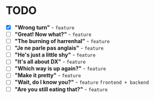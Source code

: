 # TODO

- [x] **"Wrong turn"** - `feature`
- [ ] **"Great! Now what?"** - `feature`
- [ ] **"The burning of harrenhal"** - `feature`
- [ ] **"Je ne parle pas anglais"** - `feature`
- [ ] **"He's just a little shy"** - `feature`
- [ ] **"It's all about DX"** - `feature`
- [ ] **"Which way is up again?"** - `feature`
- [ ] **"Make it pretty"** - `feature`
- [ ] **"Wait, do I know you?"** - `feature` `frontend + backend`
- [ ] **"Are you still eating that?"** - `feature`
